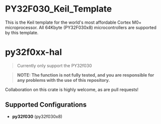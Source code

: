 # PY32F030_Keil_Template
This is the Keil template for the world's most affordable Cortex M0+ microprocessor. All 64Kbyte (PY32F030x8) microcontrollers are supported by this template.

py32f0xx-hal
=============


> Currently only support the PY32f030 

> **NOTE: The function is not fully tested, and you are responsible for any problems with the use of this repository.**

Collaboration on this crate is highly welcome, as are pull requests!

Supported Configurations
------------------------

* __py32f030__ (py32f030x8) 
